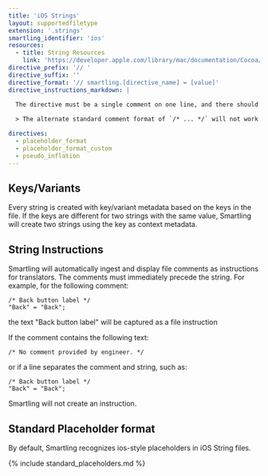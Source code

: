 ```yaml
---
title: 'iOS Strings'
layout: supportedfiletype
extension: '.strings'
smartling_identifier: 'ios'
resources: 
  - title: String Resources
    link: 'https://developer.apple.com/library/mac/documentation/Cocoa/Conceptual/LoadingResources/Strings/Strings.html'
directive_prefix: '// '
directive_suffix: ''
directive_format: '// smartling.[directive_name] = [value]'
directive_instructions_markdown: |

  The directive must be a single comment on one line, and there should not be any inline trailing symbols after the directive.  Directives apply to all strings that follow them. Directives can be changed throughout the file.
  
  > The alternate standard comment format of `/* ... */` will not work for directives.

directives:
  - placeholder_format
  - placeholder_format_custom
  - pseudo_inflation
---
```


## Keys/Variants

Every string is created with key/variant metadata based on the keys in the file. If the keys are different for two strings with the same value, Smartling will create two strings using the key as context metadata.

## String Instructions

Smartling will automatically ingest and display file comments as instructions for translators. The comments must immediately precede the string. For example, for the following comment:

~~~
/* Back button label */
"Back" = "Back";
~~~

the text "Back button label" will be captured as a file instruction

If the comment contains the following text:
~~~
/* No comment provided by engineer. */
~~~

or if a line separates the comment and string, such as:

~~~
/* Back button label */
"Back" = "Back";
~~~

Smartling will not create an instruction.

## Standard Placeholder format

By default, Smartling recognizes ios-style placeholders in iOS String files.

{% include standard_placeholders.md %}
